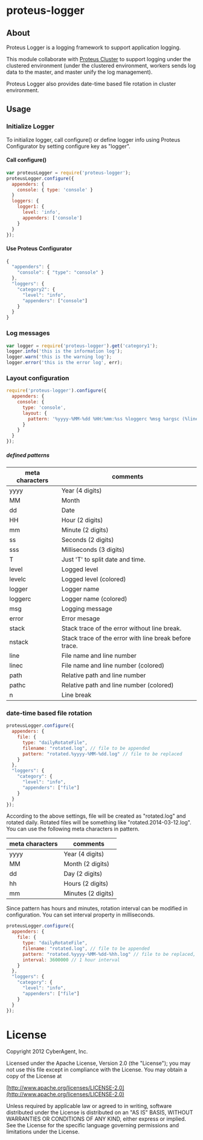 proteus-logger
==============================

## About

Proteus Logger is a logging framework to support application logging.

This module collaborate with [Proteus Cluster](https://github.com/ameba-proteus/proteus-cluster)  to support logging under the clustered environment (under the clustered environment, workers sends log data to the master, and master unify the log management).

Proteus Logger also provides date-time based file rotation in cluster environment.


## Usage

### Initialize Logger

To initialize logger, call configure() or define logger info using Proteus Configurator by setting configure key as "logger".

#### Call configure()

```js
var proteusLogger = require('proteus-logger');
proteusLogger.configure({
  appenders: {
    console: { type: 'console' }
  }
  loggers: {
    logger1: {
      level: 'info',
      appenders: ['console']
    }
  }
});
```

#### Use Proteus Configurator

```js
{
  "appenders": {
    "console": { "type": "console" }
  },
  "loggers": {
    "category2": {
      "level": "info",
      "appenders": ["console"]
    }
  }
}
```

### Log messages

```js
var logger = require('proteus-logger').get('category1');
logger.info('this is the information log');
logger.warn('this is the warning log');
logger.error('this is the error log', err);
```

### Layout configuration

```js
require('proteus-logger').configure({
  appenders: {
    console: {
      type: 'console',
      layout: {
        pattern: '%yyyy-%MM-%dd %HH:%mm:%ss %loggerc %msg %argsc (%linec)%nstack'
      }
    }
  }
});
```

##### defined patterns

<table>
<thead>
<tr>
  <th>meta characters</th>
  <th>comments</th>
</tr>
</thead>
<tbody>
<tr>
  <td>yyyy</td>
  <td>Year (4 digits)</td>
</tr>
<tr>
  <td>MM</td>
  <td>Month</td>
</tr>
<tr>
  <td>dd</td>
  <td>Date</td>
</tr>
<tr>
  <td>HH</td>
  <td>Hour (2 digits)</td>
</tr>
<tr>
  <td>mm</td>
  <td>Minute (2 digits)</td>
</tr>
<tr>
  <td>ss</td>
  <td>Seconds (2 digits)</td>
</tr>
<tr>
  <td>sss</td>
  <td>Milliseconds (3 digits)</td>
</tr>
<tr>
  <td>T</td>
  <td>Just 'T' to split date and time.</td>
</tr>
<tr>
  <td>level</td>
  <td>Logged level</td>
</tr>
<tr>
  <td>levelc</td>
  <td>Logged level (colored)</td>
</tr>
<tr>
  <td>logger</td>
  <td>Logger name</td>
</tr>
<tr>
  <td>loggerc</td>
  <td>Logger name (colored)</td>
</tr>
<tr>
  <td>msg</td>
  <td>Logging message</td>
</tr>
<tr>
  <td>error</td>
  <td>Error mesage</td>
</tr>
<tr>
  <td>stack</td>
  <td>Stack trace of the error without line break.</td>
</tr>
<tr>
  <td>nstack</td>
  <td>Stack trace of the error with line break before trace.</td>
</tr>
<tr>
  <td>line</td>
  <td>File name and line number</td>
</tr>
<tr>
  <td>linec</td>
  <td>File name and line number (colored)</td>
</tr>
<tr>
  <td>path</td>
  <td>Relative path and line number</td>
</tr>
<tr>
  <td>pathc</td>
  <td>Relative path and line number (colored)</td>
</tr>
<tr>
  <td>n</td>
  <td>Line break</td>
</tr>
</tbody>
</table>

### date-time based file rotation

```js
proteusLogger.configure({
  appenders: {
    file: {
      type: "dailyRotateFile",
      filename: "rotated.log", // file to be appended
      pattern: "rotated.%yyyy-%MM-%dd.log" // file to be replaced
    }
  },
  "loggers": {
    "category": {
      "level": "info",
      "appenders": ["file"]
    }
  }
});
```

According to the above settings, file will be created as "rotated.log" and rotated daily. Rotated files will be something like "rotated.2014-03-12.log". You can use the following meta characters in pattern.

<table>
<thead>
<tr>
  <th>meta characters</th>
  <th>comments</th>
</tr>
</thead>
<tbody>
<tr>
  <td>yyyy</td>
  <td>Year (4 digits)</td>
</tr>
<tr>
  <td>MM</td>
  <td>Month (2 digits)</td>
</tr>
<tr>
  <td>dd</td>
  <td>Day (2 digits)</td>
</tr>
<tr>
  <td>hh</td>
  <td>Hours (2 digits)</td>
</tr>
<tr>
  <td>mm</td>
  <td>Minutes (2 digits)</td>
</tr>
</tbody>
</table>

Since pattern has hours and minutes, rotation interval can be modified in configuration. You can set interval property in milliseconds.

```js
proteusLogger.configure({
  appenders: {
    file: {
      type: "dailyRotateFile",
      filename: "rotated.log", // file to be appended
      pattern: "rotated.%yyyy-%MM-%dd-%hh.log" // file to be replaced,
      interval: 3600000 // 1 hour interval
    }
  },
  "loggers": {
    "category": {
      "level": "info",
      "appenders": ["file"]
    }
  }
});
```

# License

Copyright 2012 CyberAgent, Inc.

Licensed under the Apache License, Version 2.0 (the "License");
you may not use this file except in compliance with the License.
You may obtain a copy of the License at

[http://www.apache.org/licenses/LICENSE-2.0](http://www.apache.org/licenses/LICENSE-2.0)

Unless required by applicable law or agreed to in writing, software
distributed under the License is distributed on an "AS IS" BASIS,
WITHOUT WARRANTIES OR CONDITIONS OF ANY KIND, either express or implied.
See the License for the specific language governing permissions and
limitations under the License.

